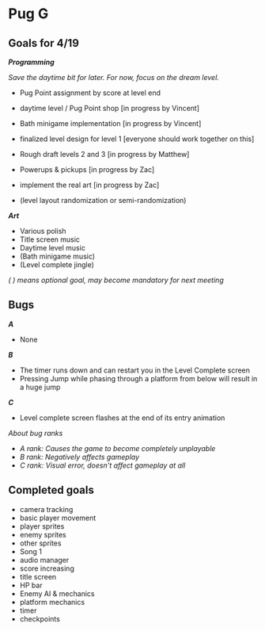 # Pug G

## Goals for 4/19
***Programming***

*Save the daytime bit for later. For now, focus on the dream level.*
- Pug Point assignment by score at level end
- daytime level / Pug Point shop [in progress by Vincent]
- Bath minigame implementation [in progress by Vincent]
- finalized level design for level 1 [everyone should work together on this]
- Rough draft levels 2 and 3 [in progress by Matthew]
- Powerups & pickups [in progress by Zac]
- implement the real art [in progress by Zac]

- (level layout randomization or semi-randomization)

***Art***
- Various polish
- Title screen music
- Daytime level music
- (Bath minigame music)
- (Level complete jingle)

*( ) means optional goal, may become mandatory for next meeting*


## Bugs

***A***
- None

***B***

- The timer runs down and can restart you in the Level Complete screen
- Pressing Jump while phasing through a platform from below will result in a huge jump

***C***

- Level complete screen flashes at the end of its entry animation

*About bug ranks*
- *A rank: Causes the game to become completely unplayable*
- *B rank: Negatively affects gameplay*
- *C rank: Visual error, doesn't affect gameplay at all*

## Completed goals

- camera tracking
- basic player movement
- player sprites
- enemy sprites
- other sprites
- Song 1
- audio manager
- score increasing
- title screen
- HP bar
- Enemy AI & mechanics
- platform mechanics
- timer
- checkpoints
